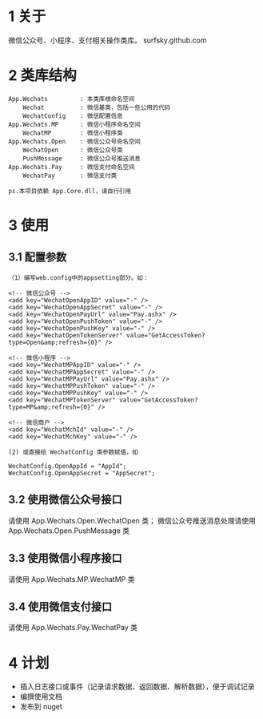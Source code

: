 ﻿# 1 关于

微信公众号、小程序、支付相关操作类库。
surfsky.github.com


# 2 类库结构

```
App.Wechats         : 本类库根命名空间
    Wechat          : 微信基类，包括一些公用的代码
    WechatConfig    : 微信配置信息
App.Wechats.MP      : 微信小程序命名空间
    WechatMP        : 微信小程序类
App.Wechats.Open    : 微信公众号命名空间
    WechatOpen      : 微信公众号类
    PushMessage     : 微信公众号推送消息
App.Wechats.Pay     : 微信支付命名空间
    WechatPay       : 微信支付类

ps.本项目依赖 App.Core.dll，请自行引用
```

# 3 使用

## 3.1 配置参数

    （1）编写web.config中的appsetting部分。如：

    <!-- 微信公众号 -->
    <add key="WechatOpenAppID" value="-" />
    <add key="WechatOpenAppSecret" value="-" />
    <add key="WechatOpenPayUrl" value="Pay.ashx" />
    <add key="WechatOpenPushToken" value="-" />
    <add key="WechatOpenPushKey" value="-" />
    <add key="WechatOpenTokenServer" value="GetAccessToken?type=Open&amp;refresh={0}" />

    <!-- 微信小程序 -->
    <add key="WechatMPAppID" value="-" />
    <add key="WechatMPAppSecret" value="-" />
    <add key="WechatMPPayUrl" value="Pay.ashx" />
    <add key="WechatMPPushToken" value="-" />
    <add key="WechatMPPushKey" value="-" />
    <add key="WechatMPTokenServer" value="GetAccessToken?type=MP&amp;refresh={0}" />

    <!-- 微信商户 -->
    <add key="WechatMchId" value="-" />
    <add key="WechatMchKey" value="-" />

    (2) 或直接给 WechatConfig 类参数赋值，如

    WechatConfig.OpenAppId = "AppId";
    WechatConfig.OpenAppSecret = "AppSecret";

## 3.2 使用微信公众号接口

请使用 App.Wechats.Open.WechatOpen 类；
微信公众号推送消息处理请使用 App.Wechats.Open.PushMessage 类

## 3.3 使用微信小程序接口

请使用 App.Wechats.MP.WechatMP 类

## 3.4 使用微信支付接口

请使用 App.Wechats.Pay.WechatPay 类


# 4 计划

- 插入日志接口或事件（记录请求数据、返回数据、解析数据），便于调试记录
- 编撰使用文档
- 发布到 nuget

